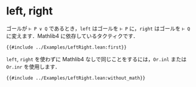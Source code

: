 # left, right

ゴールが `⊢ P ∨ Q` であるとき，`left` はゴールを `⊢ P` に，`right` はゴールを `⊢ Q` に変えます．Mathlib4 に依存しているタクティクです．

```lean
{{#include ../Examples/LeftRight.lean:first}}
```

`left`, `right` を使わずに Mathlib4 なしで同じことをするには，`Or.inl` または `Or.inr` を使用します．

```lean
{{#include ../Examples/LeftRight.lean:without_math}}
```